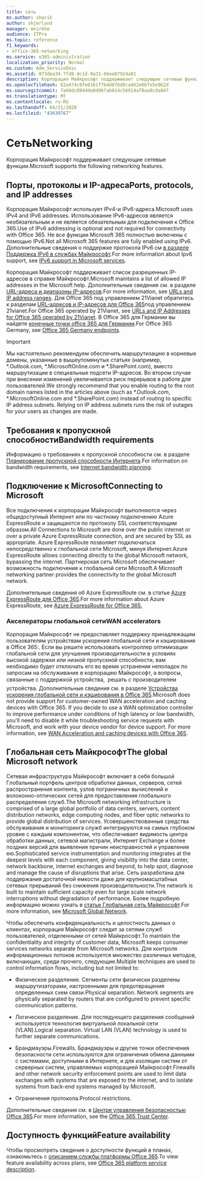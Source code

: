 ```yaml
---
title: сеть
ms.author: sharik
author: skjerland
manager: mnirkhe
audience: ITPro
ms.topic: reference
f1_keywords:
- office-365-networking
ms.service: o365-administration
localization_priority: Normal
ms.custom: Adm_ServiceDesc
ms.assetid: 073dea34-7fd8-4c1d-9a31-6bee87924a81
description: Корпорация Майкрософт поддерживает следующие сетевые функции.
ms.openlocfilehash: 62a474c9fe0161f7b4d876d8ca462e6bfe5e962d
ms.sourcegitcommit: 7a68dc894dde0d06fab014c56914a78aa8cda847
ms.translationtype: MT
ms.contentlocale: ru-RU
ms.lasthandoff: 04/21/2020
ms.locfileid: "43639767"
---
```

# <a name="networking"></a><span data-ttu-id="27639-103">Сеть</span><span class="sxs-lookup"><span data-stu-id="27639-103">Networking</span></span>

<span data-ttu-id="27639-104">Корпорация Майкрософт поддерживает следующие сетевые функции.</span><span class="sxs-lookup"><span data-stu-id="27639-104">Microsoft supports the following networking features.</span></span>
  
## <a name="ports-protocols-and-ip-addresses"></a><span data-ttu-id="27639-105">Порты, протоколы и IP-адреса</span><span class="sxs-lookup"><span data-stu-id="27639-105">Ports, protocols, and IP addresses</span></span>

<span data-ttu-id="27639-106">Корпорация Майкрософт использует IPv4-и IPv6-адреса.</span><span class="sxs-lookup"><span data-stu-id="27639-106">Microsoft uses IPv4 and IPv6 addresses.</span></span> <span data-ttu-id="27639-107">Использование IPv6-адресов является необязательным и не является обязательным для подключения к Office 365.</span><span class="sxs-lookup"><span data-stu-id="27639-107">Use of IPv6 addressing is optional and not required for connectivity with Office 365.</span></span> <span data-ttu-id="27639-108">Не все функции Microsoft 365 полностью включены с помощью IPv6.</span><span class="sxs-lookup"><span data-stu-id="27639-108">Not all Microsoft 365 features are fully enabled using IPv6.</span></span> <span data-ttu-id="27639-109">Дополнительные сведения о поддержке протокола IPv6 см [в разделе Поддержка IPv6 в службах Майкрософт](https://docs.microsoft.com/office365/enterprise/ipv6-support).</span><span class="sxs-lookup"><span data-stu-id="27639-109">For more information about Ipv6 support, see [IPv6 support in Microsoft services](https://docs.microsoft.com/office365/enterprise/ipv6-support).</span></span>
  
<span data-ttu-id="27639-110">Корпорация Майкрософт поддерживает список разрешенных IP-адресов в справке Майкрософт.</span><span class="sxs-lookup"><span data-stu-id="27639-110">Microsoft maintains a list of allowed IP addresses in the Microsoft help.</span></span> <span data-ttu-id="27639-111">Дополнительные сведения см. в разделе [URL-адреса и диапазоны IP-адресов](https://docs.microsoft.com/office365/enterprise/urls-and-ip-address-ranges).</span><span class="sxs-lookup"><span data-stu-id="27639-111">For more information, see [URLs and IP address ranges](https://docs.microsoft.com/office365/enterprise/urls-and-ip-address-ranges).</span></span> <span data-ttu-id="27639-112">Для Office 365 под управлением 21Vianet обратитесь к разделам [URL-адресов и IP-адресов для Office 365](https://docs.microsoft.com/office365/enterprise/managing-office-365-endpoints)под управлением 21vianet.</span><span class="sxs-lookup"><span data-stu-id="27639-112">For Office 365 operated by 21Vianet, see [URLs and IP Addresses for Office 365 operated by 21Vianet](https://docs.microsoft.com/office365/enterprise/managing-office-365-endpoints).</span></span> <span data-ttu-id="27639-113">В Office 365 для Германии вы найдете [конечные точки office 365 для Германии](https://support.office.com/article/Office-365-Germany-endpoints-8a113a50-0071-4155-bb8e-eba5a8dbd4c8).</span><span class="sxs-lookup"><span data-stu-id="27639-113">For Office 365 Germany, see [Office 365 Germany endpoints](https://support.office.com/article/Office-365-Germany-endpoints-8a113a50-0071-4155-bb8e-eba5a8dbd4c8).</span></span>
  
> [!IMPORTANT]
> <span data-ttu-id="27639-p103">Мы настоятельно рекомендуем обеспечить маршрутизацию в корневые домены, указанные в вышеупомянутых статьях (например, \*.Outlook.com, \*.MicrosoftOnline.com и \*.SharePoint.com), вместо маршрутизации в специальные подсети IP-адресов. Во втором случае при внесении изменений увеличивается риск перерывов в работе для пользователей.</span><span class="sxs-lookup"><span data-stu-id="27639-p103">We strongly recommend that you enable routing to the root domain names listed in the articles above (such as \*.Outlook.com, \*.MicrosoftOnline.com and \*.SharePoint.com) instead of routing to specific IP address subnets. Relying on IP address subnets runs the risk of outages for your users as changes are made.</span></span> 
  
## <a name="bandwidth-requirements"></a><span data-ttu-id="27639-116">Требования к пропускной способности</span><span class="sxs-lookup"><span data-stu-id="27639-116">Bandwidth requirements</span></span>

<span data-ttu-id="27639-117">Информацию о требованиях к пропускной способности см. в разделе [Планирование пропускной способности Интернета](https://docs.microsoft.com/office365/enterprise/network-planning-and-performance).</span><span class="sxs-lookup"><span data-stu-id="27639-117">For information on bandwidth requirements, see [Internet bandwidth planning](https://docs.microsoft.com/office365/enterprise/network-planning-and-performance).</span></span>
  
## <a name="connecting-to-microsoft"></a><span data-ttu-id="27639-118">Подключение к Microsoft</span><span class="sxs-lookup"><span data-stu-id="27639-118">Connecting to Microsoft</span></span>

<span data-ttu-id="27639-119">Все подключения к корпорации Майкрософт выполняются через общедоступный Интернет или по частному подключению Azure ExpressRoute и защищаются по протоколу SSL соответствующим образом.</span><span class="sxs-lookup"><span data-stu-id="27639-119">All Connections to Microsoft are done over the public internet or over a private Azure ExpressRoute connection, and are secured by SSL as appropriate.</span></span> <span data-ttu-id="27639-120">Azure ExpressRoute позволяет подключаться непосредственно к глобальной сети Microsoft, минуя Интернет.</span><span class="sxs-lookup"><span data-stu-id="27639-120">Azure ExpressRoute allows connecting directly to the global Microsoft network, bypassing the internet.</span></span> <span data-ttu-id="27639-121">Партнерская сеть Microsoft обеспечивает возможность подключения к глобальной сети Microsoft.</span><span class="sxs-lookup"><span data-stu-id="27639-121">A Microsoft networking partner provides the connectivity to the global Microsoft network.</span></span>
  
<span data-ttu-id="27639-122">Дополнительные сведения об Azure ExpressRoute см. в статье [Azure ExpressRoute для Office 365](https://aka.ms/expressrouteoffice365).</span><span class="sxs-lookup"><span data-stu-id="27639-122">For more information about Azure ExpressRoute, see [Azure ExpressRoute for Office 365.](https://aka.ms/expressrouteoffice365)</span></span>
  
### <a name="wan-accelerators"></a><span data-ttu-id="27639-123">Акселераторы глобальной сети</span><span class="sxs-lookup"><span data-stu-id="27639-123">WAN accelerators</span></span>

<span data-ttu-id="27639-p105">Корпорация Майкрософт не предоставляет поддержку принадлежащим пользователям устройствам ускорения глобальной сети и кэширования в Office 365:. Если вы решите использовать контроллер оптимизации глобальной сети для улучшения производительности в условиях высокой задержки или низкой пропускной способности, вам необходимо будет отключать его во время устранения неполадок по запросам на обслуживание в корпорацию Майкрософт, а вопросы, связанные с поддержкой устройства,  решать с производителем устройства. Дополнительные сведения см. в разделе [Устройства ускорения глобальной сети и кэширования в Office 365](https://support.microsoft.com/help/2690045/using-third-party-network-devices-or-solutions-with-office-365).</span><span class="sxs-lookup"><span data-stu-id="27639-p105">Microsoft does not provide support for customer-owned WAN acceleration and caching devices with Office 365. If you decide to use a WAN optimization controller to improve performance under conditions of high latency or low bandwidth, you'll need to disable it while troubleshooting service requests with Microsoft, and work with your device vendor for device support. For more information, see [WAN Acceleration and caching devices with Office 365](https://support.microsoft.com/help/2690045/using-third-party-network-devices-or-solutions-with-office-365).</span></span>
  
## <a name="the-global-microsoft-network"></a><span data-ttu-id="27639-127">Глобальная сеть Майкрософт</span><span class="sxs-lookup"><span data-stu-id="27639-127">The global Microsoft network</span></span>

<span data-ttu-id="27639-128">Сетевая инфраструктура Майкрософт включает в себя большой Глобальный портфель центров обработки данных, серверов, сетей распространения контента, узлов пограничных вычислений и волоконно-оптических сетей для предоставления глобального распределения служб.</span><span class="sxs-lookup"><span data-stu-id="27639-128">The Microsoft networking infrastructure is comprised of a large global portfolio of data centers, servers, content distribution networks, edge computing nodes, and fiber optic networks to provide global distribution of services.</span></span> <span data-ttu-id="27639-129">Усовершенствованные средства обслуживания и мониторинга служб интегрируются на самых глубоком уровне с каждым компонентом, что обеспечивает видимость центра обработки данных, сетевой магистрали, Интернет Exchange и более поздних версий для выявления причин неисправностей и управления ею.</span><span class="sxs-lookup"><span data-stu-id="27639-129">Sophisticated service instrumentation and monitoring integrates at the deepest levels with each component, giving visibility into the data center, network backbone, internet exchanges and beyond, to help spot, diagnose and manage the cause of disruptions that arise.</span></span> <span data-ttu-id="27639-130">Сеть разработана для поддержания достаточной емкости даже для крупномасштабных сетевых прерываний без снижения производительности.</span><span class="sxs-lookup"><span data-stu-id="27639-130">The network is built to maintain sufficient capacity even for large scale network interruptions without degradation of performance.</span></span> <span data-ttu-id="27639-131">Более подробную информацию можно узнать в [статье Глобальная сеть Майкрософт](https://docs.microsoft.com/azure/networking/microsoft-global-network).</span><span class="sxs-lookup"><span data-stu-id="27639-131">For more information, see [Microsoft Global Network](https://docs.microsoft.com/azure/networking/microsoft-global-network).</span></span> 
  
<span data-ttu-id="27639-132">Чтобы обеспечить конфиденциальность и целостность данных о клиентах, корпорация Майкрософт следит за сетями служб пользователей, отделенными от сетей Майкрософт.</span><span class="sxs-lookup"><span data-stu-id="27639-132">To maintain the confidentiality and integrity of customer data, Microsoft keeps consumer services networks separate from Microsoft networks.</span></span> <span data-ttu-id="27639-133">Для контроля информационных потоков используется множество различных методов, включающих, среди прочего, следующие.</span><span class="sxs-lookup"><span data-stu-id="27639-133">Multiple techniques are used to control information flows, including but not limited to:</span></span>
  
- <span data-ttu-id="27639-p108">Физическое разделение. Сегменты сети физически разделены маршрутизаторами, настроенными для предотвращения определенных схем связи.</span><span class="sxs-lookup"><span data-stu-id="27639-p108">Physical separation. Network segments are physically separated by routers that are configured to prevent specific communication patterns.</span></span>
    
- <span data-ttu-id="27639-p109">Логическое разделение. Для последующего разделения сообщений используется технология виртуальной локальной сети (VLAN).</span><span class="sxs-lookup"><span data-stu-id="27639-p109">Logical separation. Virtual LAN (VLAN) technology is used to further separate communications.</span></span>
    
- <span data-ttu-id="27639-138">Брандмауэры.</span><span class="sxs-lookup"><span data-stu-id="27639-138">Firewalls.</span></span> <span data-ttu-id="27639-139">Брандмауэры и другие точки обеспечения безопасности сети используются для ограничения обмена данными с системами, доступными в Интернете, и для изоляции систем от серверных систем, управляемых корпорацией Майкрософт.</span><span class="sxs-lookup"><span data-stu-id="27639-139">Firewalls and other network security enforcement points are used to limit data exchanges with systems that are exposed to the internet, and to isolate systems from back-end systems managed by Microsoft.</span></span> 
    
- <span data-ttu-id="27639-140">Ограничения протокола.</span><span class="sxs-lookup"><span data-stu-id="27639-140">Protocol restrictions.</span></span>
    
<span data-ttu-id="27639-141">Дополнительные сведения см. в [Центре управления безопасностью Office 365](https://www.microsoft.com/trust-center).</span><span class="sxs-lookup"><span data-stu-id="27639-141">For more information, see the [Office 365 Trust Center](https://www.microsoft.com/trust-center).</span></span> 
  
## <a name="feature-availability"></a><span data-ttu-id="27639-142">Доступность функций</span><span class="sxs-lookup"><span data-stu-id="27639-142">Feature availability</span></span>

<span data-ttu-id="27639-143">Чтобы просмотреть сведения о доступности функций в планах, ознакомьтесь с [описанием службы платформы Office 365](office-365-platform-service-description.md).</span><span class="sxs-lookup"><span data-stu-id="27639-143">To view feature availability across plans, see [Office 365 platform service description](office-365-platform-service-description.md).</span></span>
  

